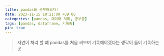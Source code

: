 ```yaml
---
title: pandas를 공부해보자!
date: 2023-11-15 10:21:00 +09:00
categories: [pandas, 데이터 처리, 공부중]
tags: [pandas, dataframe, 기록중]
pin: true
---
```


>자연어 처리 할 떄 pandas를 처음 써보며 기록해야겠다는 생각이 들어 기록하는 곳
